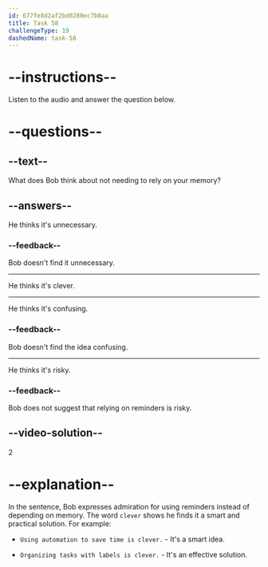 ```yaml
---
id: 677fe8d2af2bd0280ec7b0aa
title: Task 58
challengeType: 19
dashedName: task-58
---
```


<!-- (Audio) Bob: Oh, I see. So, you don't need to rely on your memory. That's clever! -->

# --instructions--

Listen to the audio and answer the question below.

# --questions--

## --text--

What does Bob think about not needing to rely on your memory?

## --answers--

He thinks it's unnecessary.

### --feedback--

Bob doesn't find it unnecessary.

---

He thinks it's clever.

---

He thinks it's confusing.

### --feedback--

Bob doesn't find the idea confusing.

---

He thinks it's risky.

### --feedback--

Bob does not suggest that relying on reminders is risky.

## --video-solution--

2

# --explanation--

In the sentence, Bob expresses admiration for using reminders instead of depending on memory. The word `clever` shows he finds it a smart and practical solution. For example:

- `Using automation to save time is clever.` - It's a smart idea.

- `Organizing tasks with labels is clever.` - It's an effective solution.
